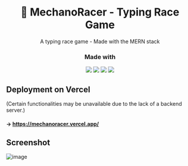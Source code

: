 <h1 align="center">🏁 MechanoRacer - Typing Race Game</h1>
<p align="center">A typing race game - Made with the MERN stack</p>

### <p align="center">Made with</p>

<p align="center"><img src="https://img.shields.io/badge/MongoDB-4EA94B?style=for-the-badge&logo=mongodb&logoColor=white"></img> <img src="https://img.shields.io/badge/Express.js-404D59?style=for-the-badge"></img> <img src="https://img.shields.io/badge/React-20232A?style=for-the-badge&logo=react&logoColor=61DAFB"> <img src="https://img.shields.io/badge/Node.js-43853D?style=for-the-badge&logo=node.js&logoColor=white"></p>

## Deployment on Vercel
(Certain functionalities may be unavailable due to the lack of a backend server.)
#### -> https://mechanoracer.vercel.app/

## Screenshot
![image](https://github.com/Michillas/MechanoRacer/assets/140931203/68c7b5e7-4801-4c9b-a8e0-07442a67b43c)
